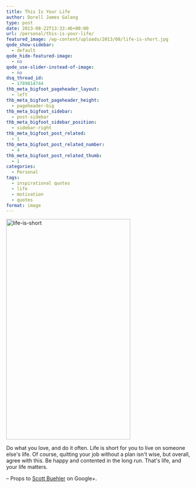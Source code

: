```yaml
---
title: This Is Your Life
author: Dorell James Galang
type: post
date: 2013-08-22T13:33:46+00:00
url: /personal/this-is-your-life/
featured_image: /wp-content/uploads/2013/08/life-is-short.jpg
qode_show-sidebar:
  - default
qode_hide-featured-image:
  - no
qode_use-slider-instead-of-image:
  - no
dsq_thread_id:
  - 1789814744
thb_meta_bigfoot_pageheader_layout:
  - left
thb_meta_bigfoot_pageheader_height:
  - pageheader-big
thb_meta_bigfoot_sidebar:
  - post-sidebar
thb_meta_bigfoot_sidebar_position:
  - sidebar-right
thb_meta_bigfoot_post_related:
  - 1
thb_meta_bigfoot_post_related_number:
  - 4
thb_meta_bigfoot_post_related_thumb:
  - 1
categories:
  - Personal
tags:
  - inspirational quotes
  - life
  - motivation
  - quotes
format: image
---
```


[<img src="https://i0.wp.com/dorellwp.localhost/wp-content/uploads/2013/08/life-is-short.jpg?resize=334%2C593" alt="life-is-short" width="334" height="593" class="alignleft size-full wp-image-898" srcset="https://i0.wp.com/dorellwp.localhost/wp-content/uploads/2013/08/life-is-short.jpg?w=334 334w, https://i0.wp.com/dorellwp.localhost/wp-content/uploads/2013/08/life-is-short.jpg?resize=260%2C461 260w" sizes="(max-width: 334px) 100vw, 334px" data-recalc-dims="1" />][1]

Do what you love, and do it often. Life is short for you to live on someone else's life. Of course, quitting your job without a plan isn't wise, but overall, agree with this. Be happy and contented in the long run. That's life, and your life matters. <span class="wp-font-emots-emo-happy"></span>

&#8211; Props to <a href="https://plus.google.com/107415989115407435914" target="_blank">Scott Buehler</a> on Google+.

[1]: https://i0.wp.com/dorellwp.localhost/wp-content/uploads/2013/08/life-is-short.jpg
